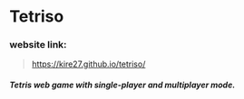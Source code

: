 # Tetriso

### website link:
> https://kire27.github.io/tetriso/

##### Tetris web game with single-player and multiplayer mode.
